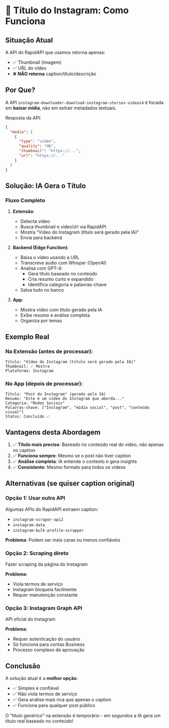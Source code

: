 # 📝 Título do Instagram: Como Funciona

## Situação Atual

A API do RapidAPI que usamos retorna apenas:
- ✅ Thumbnail (imagem)
- ✅ URL do vídeo
- ❌ **NÃO retorna** caption/título/descrição

## Por Que?

A API `instagram-downloader-download-instagram-stories-videos4` é focada em **baixar mídia**, não em extrair metadados textuais.

Resposta da API:
```json
{
  "media": [
    {
      "type": "video",
      "quality": "HD",
      "thumbnail": "https://...",
      "url": "https://..."
    }
  ]
}
```

## Solução: IA Gera o Título

### Fluxo Completo

1. **Extensão**:
   - Detecta vídeo
   - Busca thumbnail e videoUrl via RapidAPI
   - Mostra "Vídeo do Instagram (título será gerado pela IA)"
   - Envia para backend

2. **Backend (Edge Function)**:
   - Baixa o vídeo usando a URL
   - Transcreve áudio com Whisper (OpenAI)
   - Analisa com GPT-4:
     - Gera título baseado no conteúdo
     - Cria resumo curto e expandido
     - Identifica categoria e palavras-chave
   - Salva tudo no banco

3. **App**:
   - Mostra vídeo com título gerado pela IA
   - Exibe resumo e análise completa
   - Organiza por temas

## Exemplo Real

### Na Extensão (antes de processar):
```
Título: "Vídeo do Instagram (título será gerado pela IA)"
Thumbnail: ✅ Mostra
Plataforma: Instagram
```

### No App (depois de processar):
```
Título: "Post do Instagram" (gerado pela IA)
Resumo: "Este é um vídeo do Instagram que aborda..."
Categoria: "Redes Sociais"
Palavras-chave: ["Instagram", "mídia social", "post", "conteúdo visual"]
Status: Concluído ✅
```

## Vantagens desta Abordagem

1. ✅ **Título mais preciso**: Baseado no conteúdo real do vídeo, não apenas no caption
2. ✅ **Funciona sempre**: Mesmo se o post não tiver caption
3. ✅ **Análise completa**: IA entende o contexto e gera insights
4. ✅ **Consistente**: Mesmo formato para todos os vídeos

## Alternativas (se quiser caption original)

### Opção 1: Usar outra API
Algumas APIs do RapidAPI extraem caption:
- `instagram-scraper-api2`
- `instagram-data`
- `instagram-bulk-profile-scrapper`

**Problema**: Podem ser mais caras ou menos confiáveis

### Opção 2: Scraping direto
Fazer scraping da página do Instagram

**Problema**: 
- Viola termos de serviço
- Instagram bloqueia facilmente
- Requer manutenção constante

### Opção 3: Instagram Graph API
API oficial do Instagram

**Problema**:
- Requer autenticação do usuário
- Só funciona para contas Business
- Processo complexo de aprovação

## Conclusão

A solução atual é a **melhor opção**:
- ✅ Simples e confiável
- ✅ Não viola termos de serviço
- ✅ Gera análise mais rica que apenas o caption
- ✅ Funciona para qualquer post público

O "título genérico" na extensão é temporário - em segundos a IA gera um título real baseado no conteúdo!
